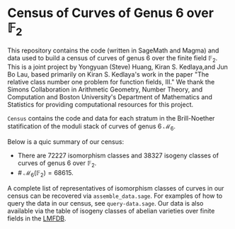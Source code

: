 # Census of Curves of Genus 6 over $\mathbb{F}_2$

This repository contains the code (written in SageMath and Magma) and data used to build a census of curves of genus 6 over the finite field $\mathbb{F}_2$. This is a joint project by Yongyuan (Steve) Huang, Kiran S. Kedlaya,and Jun Bo Lau, based primarily on Kiran S. Kedlaya's work in the paper "The relative class number one problem for function fields, III." We thank the Simons Collaboration in Arithmetic Geometry, Number Theory, and Computation and Boston University's Department of Mathematics and Statistics for providing computational resources for this project. 

```Census``` contains the code and data for each stratum in the Brill-Noether statification of the moduli stack of curves of genus 6 $\mathcal{M}_6$. 

Below is a quic summary of our census: 
- There are 72227 isomorphism classes and 38327 isogeny classes of curves of genus 6 over $\mathbb{F}_2$.
- \# $\mathcal{M}_6(\mathbb{F}_2)= 68615$. 

A complete list of representatives of isomorphism classes of curves in our census can be recovered via ```assemble_data.sage```. For examples of how to query the data in our census, see ```query-data.sage```. 
Our data is also available via the table of isogeny classes of abelian varieties over finite fields in the [LMFDB](https://www.lmfdb.org). 
